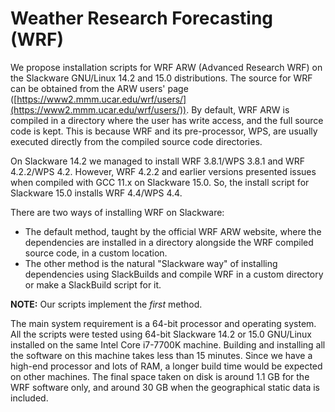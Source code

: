 # Weather Research Forecasting (WRF)

We propose installation scripts for WRF ARW (Advanced Research WRF) on the Slackware GNU/Linux 14.2 and 15.0 distributions. The source for WRF can be obtained from the ARW users' page ([https://www2.mmm.ucar.edu/wrf/users/](https://www2.mmm.ucar.edu/wrf/users/)). By default, WRF ARW is compiled in a directory where the user has write access, and the full source code is kept. This is because WRF and its pre-processor, WPS, are usually executed directly from the compiled source code directories.

On Slackware 14.2 we managed to install WRF 3.8.1/WPS 3.8.1 and WRF 4.2.2/WPS 4.2. However, WRF 4.2.2 and earlier versions presented issues when compiled with GCC 11.x on Slackware 15.0. So, the install script for Slackware 15.0 installs WRF 4.4/WPS 4.4.

There are two ways of installing WRF on Slackware:

- The default method, taught by the official WRF ARW website, where the dependencies are installed in a directory alongside the WRF compiled source code, in a custom location.
- The other method is the natural "Slackware way" of installing dependencies using SlackBuilds and compile WRF in a custom directory or make a SlackBuild script for it.

**NOTE:** Our scripts implement the *first* method.

The main system requirement is a 64-bit processor and operating system. All the scripts were tested using 64-bit Slackware 14.2 or 15.0 GNU/Linux installed on the same Intel Core i7-7700K machine. Building and installing all the software on this machine takes less than 15 minutes. Since we have a high-end processor and lots of RAM, a longer build time would be expected on other machines. The final space taken on disk is around 1.1 GB for the WRF software only, and around 30 GB when the geographical static data is included.
